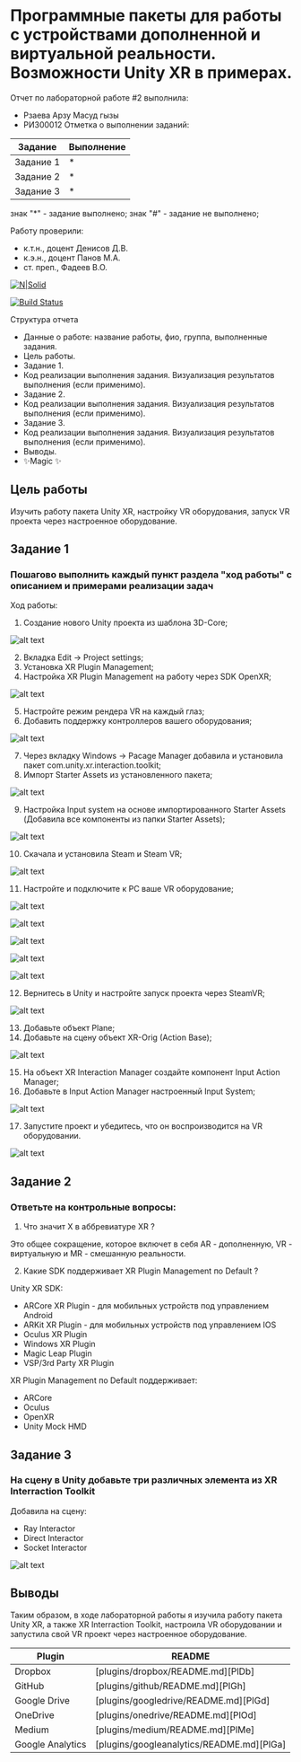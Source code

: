 # Программные пакеты для работы с устройствами дополненной и виртуальной реальности. Возможности Unity XR в примерах.
Отчет по лабораторной работе #2 выполнила:
- Рзаева Арзу Масуд гызы
- РИ300012
Отметка о выполнении заданий:

| Задание | Выполнение |
| ------ | ------ |
| Задание 1 | * |
| Задание 2 | * |
| Задание 3 | * |

знак "*" - задание выполнено; знак "#" - задание не выполнено;

Работу проверили:
- к.т.н., доцент Денисов Д.В.
- к.э.н., доцент Панов М.А.
- ст. преп., Фадеев В.О.

[![N|Solid](https://cldup.com/dTxpPi9lDf.thumb.png)](https://nodesource.com/products/nsolid)

[![Build Status](https://travis-ci.org/joemccann/dillinger.svg?branch=master)](https://travis-ci.org/joemccann/dillinger)

Структура отчета

- Данные о работе: название работы, фио, группа, выполненные задания.
- Цель работы.
- Задание 1.
- Код реализации выполнения задания. Визуализация результатов выполнения (если применимо).
- Задание 2.
- Код реализации выполнения задания. Визуализация результатов выполнения (если применимо).
- Задание 3.
- Код реализации выполнения задания. Визуализация результатов выполнения (если применимо).
- Выводы.
- ✨Magic ✨

## Цель работы
Изучить работу пакета Unity XR, настройку VR оборудования, запуск VR проекта через настроенное оборудование.

## Задание 1
### Пошагово выполнить каждый пункт раздела "ход работы" с описанием и примерами реализации задач
Ход работы:
1.	Создание нового Unity проекта из шаблона 3D-Core;

![alt text](ScreenShots/pic1.1.PNG)

2.	Вкладка Edit -> Project settings;
3.	Установка XR Plugin Management;
4.	Настройка XR Plugin Management на работу через SDK OpenXR;

![alt text](ScreenShots/pic1.2-4.PNG)

5.	Настройте режим рендера VR на каждый глаз;
6.	Добавить поддержку контроллеров вашего оборудования;

![alt text](ScreenShots/pic1.5-6.PNG)

7.	Через вкладку Windows -> Pacage Manager добавила и установила пакет com.unity.xr.interaction.toolkit;
8.	Импорт Starter Assets из установленного пакета;

![alt text](ScreenShots/pic1.7-8.PNG)

9.	Настройка Input system на основе импортированного Starter Assets (Добавила все компоненты из папки Starter Assets);

![alt text](ScreenShots/pic1.9.PNG)

10.	Скачала и установила Steam и Steam VR;

![alt text](ScreenShots/pic1.10.PNG)

11.	Настройте и подключите к PC ваше VR оборудование;

![alt text](ScreenShots/pic1.11.1.png)

![alt text](ScreenShots/pic1.11.2.PNG)

![alt text](ScreenShots/pic1.11.3.PNG)

![alt text](ScreenShots/pic1.11.4.PNG)

![alt text](ScreenShots/pic1.11.5.PNG)

12.	Вернитесь в Unity и настройте запуск проекта через SteamVR;

![alt text](ScreenShots/pic1.12.PNG)

13.	 Добавьте объект Plane;
14.	 Добавьте на сцену объект XR-Orig (Action Base);

![alt text](ScreenShots/pic1.13-14.PNG)

15.	 На объект XR Interaction Manager создайте компонент Input Action Manager;
16.	 Добавьте в Input Action Manager настроенный Input System;

![alt text](ScreenShots/pic1.15-16.PNG)

17.	 Запустите проект и убедитесь, что он воспроизводится на VR 
оборудовании.

![alt text](ScreenShots/pic1.17.PNG)

## Задание 2
### Ответьте на контрольные вопросы:
1. Что значит X в аббревиатуре XR ?

Это общее сокращение, которое включет в себя AR - дополненную, VR - виртуальную и MR - смешанную реальности.

2. Какие SDK поддерживает XR Plugin Management по Default ?

Unity XR SDK:
- ARCore XR Plugin - для мобильных устройств под управлением Android 
- ARKit XR Plugin - для мобильных устройств под управлением IOS 
- Oculus XR Plugin
- Windows XR Plugin 
- Magic Leap Plugin
- VSP/3rd Party XR Plugin

XR Plugin Management по Default поддерживает:
- ARCore
- Oculus
- OpenXR
- Unity Mock HMD

## Задание 3 
### На сцену в Unity добавьте три различных элемента из XR Interraction Toolkit

Добавила на сцену:
- Ray Interactor
- Direct Interactor
- Socket Interactor

![alt text](ScreenShots/pic2.1.PNG)

## Выводы

Таким образом, в ходе лабораторной работы я изучила работу пакета Unity XR, а также XR Interraction Toolkit, настроила VR оборудовании и запустила свой VR проект через настроенное оборудование.


| Plugin | README |
| ------ | ------ |
| Dropbox | [plugins/dropbox/README.md][PlDb] |
| GitHub | [plugins/github/README.md][PlGh] |
| Google Drive | [plugins/googledrive/README.md][PlGd] |
| OneDrive | [plugins/onedrive/README.md][PlOd] |
| Medium | [plugins/medium/README.md][PlMe] |
| Google Analytics | [plugins/googleanalytics/README.md][PlGa] |
